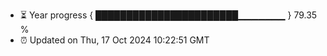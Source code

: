 - ⏳ Year progress { ███████████████████████▁▁▁▁▁▁▁ } 79.35 %
- ⏰ Updated on Thu, 17 Oct 2024 10:22:51 GMT

